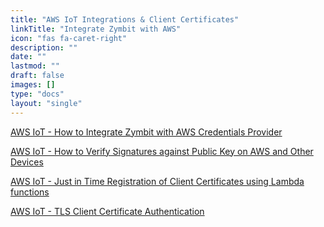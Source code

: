 ```yaml
---
title: "AWS IoT Integrations & Client Certificates"
linkTitle: "Integrate Zymbit with AWS"
icon: "fas fa-caret-right"
description: ""
date: ""
lastmod: ""
draft: false
images: []
type: "docs"
layout: "single"
---
```



<p><a href="https://docs.zymbit.com/tutorials/aws-iot/integrate/">AWS IoT - How to Integrate Zymbit with AWS Credentials Provider</a></p>
<p><a href="https://docs.zymbit.com/tutorials/aws-iot/verify-sigs/">AWS IoT - How to Verify Signatures against Public Key on AWS and Other Devices</a></p>
<p><a href="https://docs.zymbit.com/tutorials/aws-iot/jitr/">AWS IoT - Just in Time Registration of Client Certificates using Lambda functions</a></p>
<p><a href="https://docs.zymbit.com/tutorials/aws-iot/tls/">AWS IoT - TLS Client Certificate Authentication</a></p>
